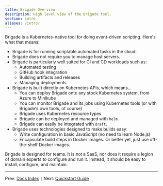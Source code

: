 ```yaml
---
title: Brigade Overview
description: High level view of the Brigade tool.
section: intro
aliases: /intro/
---
```


Brigade is a Kubernetes-native tool for doing event-driven scripting. Here's what that means:

- Brigade is for running scriptable automated tasks in the cloud.
- Brigade does not require you to manage host servers.
- Brigade is particularly well suited for CI and CD workloads such as:
  - Automated testing
  - GitHub hook integration
  - Building artifacts and releases
  - Managing deployments
- Brigade is built directly on Kubernetes APIs, which means...
  - You can deploy Brigade onto any stock Kubernetes system, from Azure to Minikube
  - You can monitor Brigade and its jobs using Kubernetes tools (or with Brigade's own tools, of course)
  - Brigade uses Kubernetes resource types
  - Brigade can be deployed and managed with `helm`.
  - Brigade can easily be integrated with `draft`.
- Brigade uses technologies designed to make builds easy:
  - Write configuration in basic JavaScript (no need to learn Node.js)
  - Encapsulate build steps in Docker images. Or better yet, just use off-the-shelf
    Docker images.

Brigade is designed for teams. It is not a SaaS, nor does it require a legion of domain experts to configure and run it. Instead, it should be easy to install, configure, and maintain.

---

Prev: [Docs Index](../index.md) `|` Next: [Quickstart Guide][install]

[install]: install.md